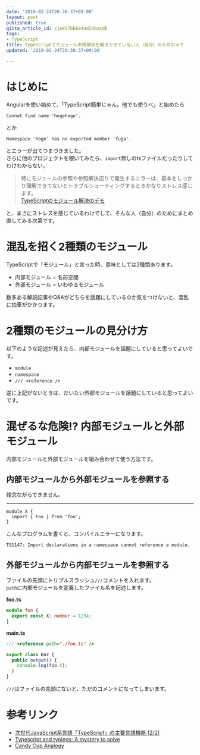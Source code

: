 ```yaml
---
date: '2019-02-24T20:38:37+09:00'
layout: post
published: true
qiita_article_id: c1e857bbb84ad29bacdb
tags:
- TypeScript
title: TypeScriptでモジュール参照関係を解決できていない人（自分）のためのメモ
updated: '2019-02-24T20:38:37+09:00'

---
```

# はじめに  
  
Angularを使い始めて、「TypeScript簡単じゃん。他でも使うべ」と始めたら  
  
```
Cannot find name 'hogehoge'.
```  
  
とか  
  
```
Namespace 'hoge' has no exported member 'fuga'.
```  
  
とエラーが出てつまづきました。  
さらに他のプロジェクトを覗いてみたら、`import`無しのtsファイルだったりしてわけわからない。  
  
  
> 特にモジュールの参照や参照解決辺りで発生するエラーは、基本をしっかり理解できてないとトラブルシューティングするときかなりストレス感じます。  
[TypeScriptのモジュール解決のデモ](https://qiita.com/yoshiwatanabe/items/1d03ce4d8fb08f1800bc)  
  
と、まさにストレスを感じているわけでして、そんな人（自分）のためにまとめ直してみる次第です。  
  
  
# 混乱を招く2種類のモジュール  
  
TypeScriptで「モジュール」と言った時、意味としては2種類あります。  
  
* 内部モジュール = 名前空間  
* 外部モジュール = いわゆるモジュール  
  
数多ある解説記事やQ&Aがどちらを話題にしているのか気をつけないと、混乱に拍車がかかります。  
  
  
# 2種類のモジュールの見分け方  
  
以下のような記述が見えたら、内部モジュールを話題にしていると思ってよいです。  
  
* `module`  
* `namespace`  
* `/// <reference />`  
  
逆に上記がないときは、だいたい外部モジュールを話題にしていると思ってよいです。  
  
  
# 混ぜるな危険!? 内部モジュールと外部モジュール  
  
内部モジュールと外部モジュールを組み合わせて使う方法です。  
  
## 内部モジュールから外部モジュールを参照する  
  
残念ながらできません。  
  
  
  
****  
```ts:
module X {
  import { Foo } from 'foo'; 
}
```  
  
こんなプログラムを書くと、コンパイルエラーになります。  
  
```
TS1147: Import declarations in a namespace cannot reference a module.
```  
  
  
## 外部モジュールから内部モジュールを参照する  
  
ファイルの先頭にトリプルスラッシュ`///`コメントを入れます。  
`path`に内部モジュールを定義したファイル名を記述します。  
  
**foo.ts**  
```ts:foo.ts
module foo {
  export const X: number = 1234;
}
```  
  
**main.ts**  
```ts:main.ts
/// <reference path="./foo.ts" />

export class Baz {
  public output() {
    console.log(foo.X);
  }
}
```  
  
`///`はファイルの先頭にないと、ただのコメントになってしまいます。  
  
# 参考リンク  
  
* [次世代JavaScript系言語「TypeScript」の主要言語機能 (2/2)](https://www.atmarkit.co.jp/ait/articles/1302/01/news112_2.html)  
* [Typescript and typings: A mystery to solve](http://geekdirt.com/blog/typescript-and-typings/)  
* [Candy Cup Analogy](https://stackoverflow.com/a/30357635)  
